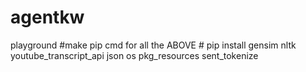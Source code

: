 # agentkw
playground
    #make pip cmd for all the ABOVE 
    # pip install gensim nltk youtube_transcript_api json os pkg_resources sent_tokenize

